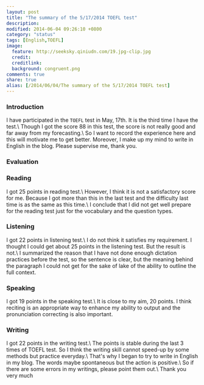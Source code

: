 ```yaml
---
layout: post
title: "The summary of the 5/17/2014 TOEFL test"
description:
modified: 2014-06-04 09:26:10 +0800
category: "status"
tags: [English,TOEFL]
image:
  feature: http://seeksky.qiniudn.com/19.jpg-clip.jpg
  credit:
  creditlink:
  background: congruent.png
comments: true
share: true
alias: [/2014/06/04/The summary of the 5/17/2014 TOEFL test]
---
```


### Introduction
I have participated in the `TOEFL` test in May, 17th. It is the third time I have the test.\\
Though I got the score 88 in this test, the score is not really good and far away from my forecasting.\\
So I want to record the experience here and this will motivate me to get better.
Moreover, I make up my mind to write in English in the blog.
Please supervise me, thank you.

<!--more-->

### Evaluation

### Reading
I got 25 points in reading test.\\
However, I think it is not a satisfactory score for me. Because I got more than this in the last test
and the difficulty last time is as the same as this time.\\
I conclude that I did not get well prepare for the reading test just for the vocabulary and the question types.

### Listening
I got 22 points in listening test.\\
I do not think it satisfies my requirement. I thought I could get about 25 points in the listening test. But the result is not.\\
I summarized the reason that I have not done enough dictation practices before the test, so the sentence is clear, but the meaning behind the paragraph I could not get for the sake of lake of the ability to
outline the full context.

### Speaking
I got 19 points in the speaking test.\\
It is close to my aim, 20 points. I think reciting is an appropriate way to enhance my ability to output and the pronunciation correcting is also important.

### Writing
I got 22 points in the writing test.\\
The points is stable during the last 3 times of TOEFL test. So I think the writing skill cannot speed-up by some methods but practice everyday.\\
That's why I began to try to write in English in my blog. The words maybe spontaneous but the action is positive.\\
So if there are some errors in my writings, please point them out.\\
Thank you very much
